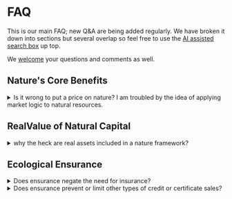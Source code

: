 # FAQ

This is our main FAQ; new Q\&A are being added regularly. We have broken it down into sections but several overlap so feel free to use the [AI assisted search box](https://docs.basin.global/provenance/the-basin-field-manual?q=) up top.

We [welcome](contact.md) your questions and comments as well.

## Nature's Core Benefits

<details>

<summary>Is it wrong to put a price on nature? I am troubled by the idea of applying market logic to natural resources.</summary>

Nature is already priced:\
\
![](<../.gitbook/assets/image (2).png>)

</details>

## RealValue of Natural Capital

<details>

<summary>why the heck are real assets included in a nature framework?</summary>

It's strategic. In a world of rules, we turn legal 'limitations' [into tools](https://dispatches.basin.global/the-tools-we-have) for sustainable impact. Laws aren't barriers; they're opportunities.

</details>

## Ecological Ensurance

<details>

<summary>Does ensurance negate the need for insurance?</summary>

Certainly not as insurance is the prudent thing to do.  However ensurance is specifically designed to lower insurance premiums for insureds and underwriting risk for carriers.

</details>

<details>

<summary>Does ensurance prevent or limit other types of credit or certificate sales?</summary>

Absolutely not! Ensurance is designed to finance the land based on the real asset price and project costs. Once the land is ensured, we expect and encourage other credit types to be "stacked" on top or "bundled" with ensurance to enhance project feasibility. The notable concern is reconciliation of other credit sales with the re-issuance and/or release of Certificates of Ensurance for the project.

</details>
